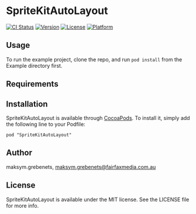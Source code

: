 # SpriteKitAutoLayout

[![CI Status](http://img.shields.io/travis/maksym.grebenets/SpriteKitAutoLayout.svg?style=flat)](https://travis-ci.org/maksym.grebenets/SpriteKitAutoLayout)
[![Version](https://img.shields.io/cocoapods/v/SpriteKitAutoLayout.svg?style=flat)](http://cocoadocs.org/docsets/SpriteKitAutoLayout)
[![License](https://img.shields.io/cocoapods/l/SpriteKitAutoLayout.svg?style=flat)](http://cocoadocs.org/docsets/SpriteKitAutoLayout)
[![Platform](https://img.shields.io/cocoapods/p/SpriteKitAutoLayout.svg?style=flat)](http://cocoadocs.org/docsets/SpriteKitAutoLayout)

## Usage

To run the example project, clone the repo, and run `pod install` from the Example directory first.

## Requirements

## Installation

SpriteKitAutoLayout is available through [CocoaPods](http://cocoapods.org). To install
it, simply add the following line to your Podfile:

    pod "SpriteKitAutoLayout"

## Author

maksym.grebenets, maksym.grebenets@fairfaxmedia.com.au

## License

SpriteKitAutoLayout is available under the MIT license. See the LICENSE file for more info.

